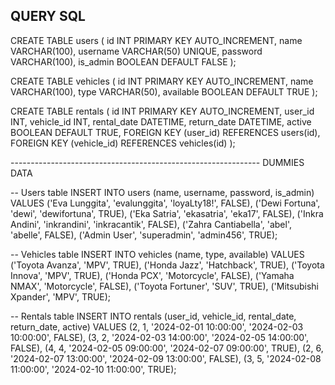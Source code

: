 QUERY SQL 
---------
CREATE TABLE users (
    id INT PRIMARY KEY AUTO_INCREMENT,
    name VARCHAR(100),
    username VARCHAR(50) UNIQUE,
    password VARCHAR(100),
    is_admin BOOLEAN DEFAULT FALSE
);

CREATE TABLE vehicles (
    id INT PRIMARY KEY AUTO_INCREMENT,
    name VARCHAR(100),
    type VARCHAR(50),
    available BOOLEAN DEFAULT TRUE
);

CREATE TABLE rentals (
    id INT PRIMARY KEY AUTO_INCREMENT,
    user_id INT,
    vehicle_id INT,
    rental_date DATETIME,
    return_date DATETIME,
    active BOOLEAN DEFAULT TRUE,
    FOREIGN KEY (user_id) REFERENCES users(id),
    FOREIGN KEY (vehicle_id) REFERENCES vehicles(id)
);

-------------------------------------------------------------- DUMMIES DATA

-- Users table
INSERT INTO users (name, username, password, is_admin) VALUES
('Eva Lunggita', 'evalunggita', 'loyaLty18!', FALSE),
('Dewi Fortuna', 'dewi', 'dewifortuna', TRUE),
('Eka Satria', 'ekasatria', 'eka17', FALSE),
('Inkra Andini', 'inkrandini', 'inkracantik', FALSE),
('Zahra Cantiabella', 'abel', 'abelle', FALSE),
('Admin User', 'superadmin', 'admin456', TRUE);

-- Vehicles table
INSERT INTO vehicles (name, type, available) VALUES
('Toyota Avanza', 'MPV', TRUE),
('Honda Jazz', 'Hatchback', TRUE),
('Toyota Innova', 'MPV', TRUE),
('Honda PCX', 'Motorcycle', FALSE),
('Yamaha NMAX', 'Motorcycle', FALSE),
('Toyota Fortuner', 'SUV', TRUE),
('Mitsubishi Xpander', 'MPV', TRUE);

-- Rentals table
INSERT INTO rentals (user_id, vehicle_id, rental_date, return_date, active) VALUES
(2, 1, '2024-02-01 10:00:00', '2024-02-03 10:00:00', FALSE),
(3, 2, '2024-02-03 14:00:00', '2024-02-05 14:00:00', FALSE),
(4, 4, '2024-02-05 09:00:00', '2024-02-07 09:00:00', TRUE),
(2, 6, '2024-02-07 13:00:00', '2024-02-09 13:00:00', FALSE),
(3, 5, '2024-02-08 11:00:00', '2024-02-10 11:00:00', TRUE);
